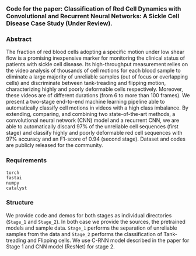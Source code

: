 ### Code for the paper: Classification of Red Cell Dynamics with Convolutional and Recurrent Neural Networks: A Sickle Cell Disease Case Study (Under Review).

### Abstract

The fraction of red blood cells adopting a specific motion under low shear flow is a promising inexpensive marker for monitoring the clinical status of patients with sickle cell disease. Its high-throughput measurement relies on the video analysis of thousands of cell motions for each blood sample to eliminate a large majority of unreliable samples (out of focus or overlapping cells) and discriminate between tank-treading and flipping motion, characterizing highly and poorly deformable cells respectively. Moreover, these videos are of different durations (from 6 to more than 100 frames). We present a two-stage end-to-end machine learning pipeline able to automatically classify cell motions in videos with a high class imbalance. By extending, comparing, and combining two state-of-the-art methods, a convolutional neural network (CNN) model and a recurrent CNN, we are able to automatically discard 97\% of the unreliable cell sequences (first stage) and classify highly and poorly deformable red cell sequences with 97\% accuracy and an F1-score of 0.94 (second stage). Dataset and codes are publicly released for the community.

### Requirements

```
torch
fastai
numpy
catalyst
```

### Structure

We provide code and demos for both stages as individual directories (`Stage_1` and `Stage_2`). In both case we provide the sources, the pretrained models and sample data. `Stage_1` performs the separation of unreliable samples from the data and `Stage_2` performs the classification of Tank-treading and Flipping cells. We use C-RNN model described in the paper for Stage 1 and CNN model (ResNet) for stage 2.
